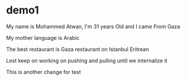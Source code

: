 # demo1

My name is Mohammed Atwan, I'm 31 years Old and I came From Gaza

My mother language is Arabic

The best restaurant is Gaza restaurant on Istanbul
Eritrean

Lest keep on working on pushing and pulling until we internalize it

This is another change for test
